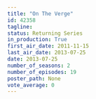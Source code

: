 ```yaml
---
title: "On The Verge"
id: 42358
tagline: 
status: Returning Series
in_production: True
first_air_date: 2011-11-15
last_air_date: 2013-07-25
date: 2013-07-25
number_of_seasons: 2
number_of_episodes: 19
poster_path: None
vote_average: 0
---
```




